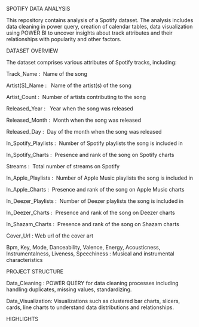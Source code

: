 SPOTIFY DATA ANALYSIS

This repository contains analysis of a Spotify dataset. The analysis includes data cleaning in power query, creation of calendar tables, data visualization using POWER BI to uncover insights about track attributes and their relationships with popularity and other factors.


DATASET OVERVIEW

The dataset comprises various attributes of Spotify tracks, including:

Track_Name	:            Name of the song

Artist(S)_Name :         Name of the artist(s) of the song

Artist_Count :	         Number of artists contributing to the song

Released_Year :	         Year when the song was released

Released_Month	:        Month when the song was released

Released_Day :	         Day of the month when the song was released

In_Spotify_Playlists :	 Number of Spotify playlists the song is included in

In_Spotify_Charts	:      Presence and rank of the song on Spotify charts

Streams :              	 Total number of streams on Spotify

In_Apple_Playlists :  	 Number of Apple Music playlists the song is included in

In_Apple_Charts	:        Presence and rank of the song on Apple Music charts

In_Deezer_Playlists :  	 Number of Deezer playlists the song is included in

In_Deezer_Charts :       Presence and rank of the song on Deezer charts

In_Shazam_Charts :       Presence and rank of the song on Shazam charts

Cover_Url :              Web url of the cover art

Bpm, Key, Mode, Danceability, Valence, Energy, Acousticness, Instrumentalness, Liveness, Speechiness : Musical and instrumental characteristics	




PROJECT STRUCTURE

Data_Cleaning : POWER QUERY for data cleaning processes including handling duplicates, missing values, standardizing.

Data_Visualization: Visualizations such as clustered bar charts, slicers, cards, line charts to understand data distributions and relationships.


HIGHLIGHTS
